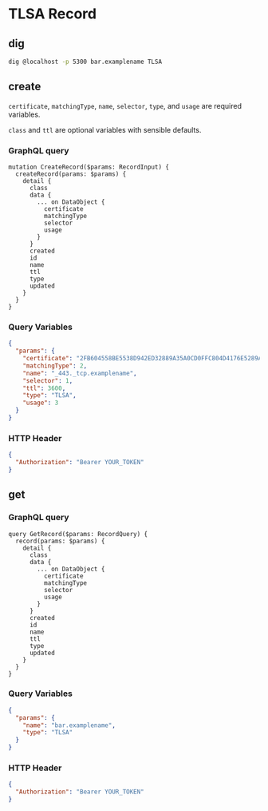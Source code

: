 # TLSA Record

## dig

```sh
dig @localhost -p 5300 bar.examplename TLSA
```



## create

`certificate`, `matchingType`, `name`, `selector`, `type`, and `usage` are required variables.

`class` and `ttl` are optional variables with sensible defaults.

### GraphQL query

```sdl
mutation CreateRecord($params: RecordInput) {
  createRecord(params: $params) {
    detail {
      class
      data {
        ... on DataObject {
          certificate
          matchingType
          selector
          usage
        }
      }
      created
      id
      name
      ttl
      type
      updated
    }
  }
}
```

### Query Variables

```json
{
  "params": {
    "certificate": "2FB604558BE5538D942ED32889A35A0CD0FFC804D4176E5289A853C2 397D4365AAD09C85F316CBE18D9230A4B184F6B7F284DDF41510D0D6 DD8992D45FA8D75D",
    "matchingType": 2,
    "name": "_443._tcp.examplename",
    "selector": 1,
    "ttl": 3600,
    "type": "TLSA",
    "usage": 3
  }
}
```

### HTTP Header

```json
{
  "Authorization": "Bearer YOUR_TOKEN"
}
```



## get
### GraphQL query

```sdl
query GetRecord($params: RecordQuery) {
  record(params: $params) {
    detail {
      class
      data {
        ... on DataObject {
          certificate
          matchingType
          selector
          usage
        }
      }
      created
      id
      name
      ttl
      type
      updated
    }
  }
}
```

### Query Variables

```json
{
  "params": {
    "name": "bar.examplename",
    "type": "TLSA"
  }
}
```

### HTTP Header

```json
{
  "Authorization": "Bearer YOUR_TOKEN"
}
```



<!-- https://www.dynu.com/Resources/DNS-Records/TLSA-Record -->
